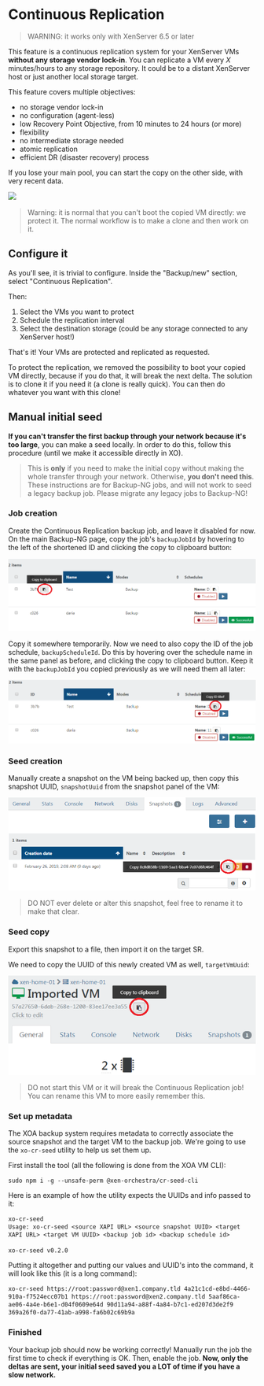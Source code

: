 # Continuous Replication

> WARNING: it works only with XenServer 6.5 or later

This feature is a continuous replication system for your XenServer VMs **without any storage vendor lock-in**. You can replicate a VM every _X_ minutes/hours to any storage repository. It could be to a distant XenServer host or just another local storage target.

This feature covers multiple objectives:

- no storage vendor lock-in
- no configuration (agent-less)
- low Recovery Point Objective, from 10 minutes to 24 hours (or more)
- flexibility
- no intermediate storage needed
- atomic replication
- efficient DR (disaster recovery) process

If you lose your main pool, you can start the copy on the other side, with very recent data.

![](https://xen-orchestra.com/blog/content/images/2016/01/replication.png)

> Warning: it is normal that you can't boot the copied VM directly: we protect it. The normal workflow is to make a clone and then work on it.

## Configure it

As you'll see, it is trivial to configure. Inside the "Backup/new" section, select "Continuous Replication".

Then:

1. Select the VMs you want to protect
1. Schedule the replication interval
1. Select the destination storage (could be any storage connected to any XenServer host!)

That's it! Your VMs are protected and replicated as requested.

To protect the replication, we removed the possibility to boot your copied VM directly, because if you do that, it will break the next delta. The solution is to clone it if you need it (a clone is really quick). You can then do whatever you want with this clone!

## Manual initial seed

**If you can't transfer the first backup through your network because it's too large**, you can make a seed locally. In order to do this, follow this procedure (until we make it accessible directly in XO).

> This is **only** if you need to make the initial copy without making the whole transfer through your network. Otherwise, **you don't need this**. These instructions are for Backup-NG jobs, and will not work to seed a legacy backup job. Please migrate any legacy jobs to Backup-NG!

### Job creation

Create the Continuous Replication backup job, and leave it disabled for now. On the main Backup-NG page, copy the job's `backupJobId` by hovering to the left of the shortened ID and clicking the copy to clipboard button:

![](./assets/cr-seed-1.png)

Copy it somewhere temporarily. Now we need to also copy the ID of the job schedule, `backupScheduleId`. Do this by hovering over the schedule name in the same panel as before, and clicking the copy to clipboard button. Keep it with the `backupJobId` you copied previously as we will need them all later:

![](./assets/cr-seed-2.png)

### Seed creation

Manually create a snapshot on the VM being backed up, then copy this snapshot UUID, `snapshotUuid` from the snapshot panel of the VM:

![](./assets/cr-seed-3.png)

> DO NOT ever delete or alter this snapshot, feel free to rename it to make that clear.

### Seed copy

Export this snapshot to a file, then import it on the target SR.

We need to copy the UUID of this newly created VM as well, `targetVmUuid`:

![](./assets/cr-seed-4.png)

> DO not start this VM or it will break the Continuous Replication job! You can rename this VM to more easily remember this.

### Set up metadata

The XOA backup system requires metadata to correctly associate the source snapshot and the target VM to the backup job. We're going to use the `xo-cr-seed` utility to help us set them up.

First install the tool (all the following is done from the XOA VM CLI):

```
sudo npm i -g --unsafe-perm @xen-orchestra/cr-seed-cli
```

Here is an example of how the utility expects the UUIDs and info passed to it:

```
xo-cr-seed
Usage: xo-cr-seed <source XAPI URL> <source snapshot UUID> <target XAPI URL> <target VM UUID> <backup job id> <backup schedule id>

xo-cr-seed v0.2.0
```

Putting it altogether and putting our values and UUID's into the command, it will look like this (it is a long command):

```
xo-cr-seed https://root:password@xen1.company.tld 4a21c1cd-e8bd-4466-910a-f7524ecc07b1 https://root:password@xen2.company.tld 5aaf86ca-ae06-4a4e-b6e1-d04f0609e64d 90d11a94-a88f-4a84-b7c1-ed207d3de2f9 369a26f0-da77-41ab-a998-fa6b02c69b9a
```

### Finished

Your backup job should now be working correctly! Manually run the job the first time to check if everything is OK. Then, enable the job. **Now, only the deltas are sent, your initial seed saved you a LOT of time if you have a slow network.**
